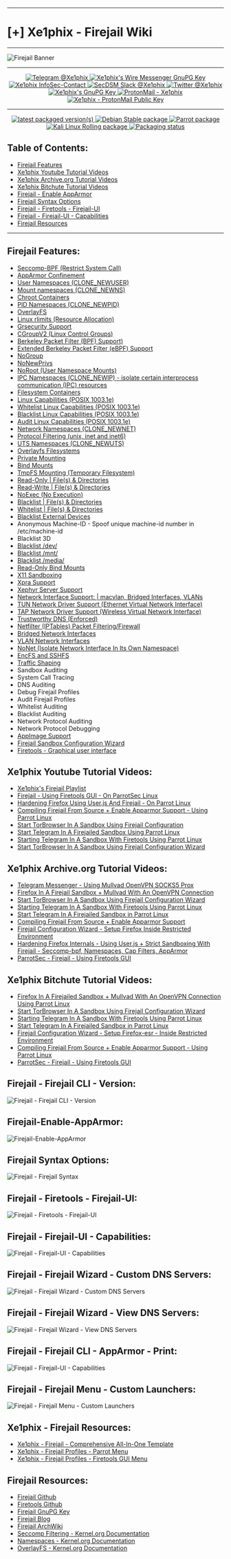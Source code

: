 ___
#  [+] Xe1phix - Firejail Wiki
___

![Firejail Banner](https://gitlab.com/xe1phix/LinuxIcons/raw/master/InfoSec/firejail-logo.png)
___

<p align="center">
  <a href="https://telegram.me/xe1phix">
    <img src="https://img.shields.io/badge/Telegram-%40Xe1phix-blue?style=flat&logo=telegram" alt="Telegram @Xe1phix">
  </a>
  <a href="https://gitlab.com/xe1phix/Gnupg/blob/master/Xe1phix-WireGnuPG.txt">
    <img src="https://img.shields.io/badge/Wire-%40Xe1phix-critical?style=flat&logo=tails" alt="Xe1phix's Wire Messenger GnuPG Key">
  </a>
  <a href="https://gitlab.com/xe1phix/Gnupg/blob/master/Xe1phix-InfoSecContact-v4.2.txt">
    <img src="https://img.shields.io/badge/%40Xe1phix-InfoSec_Contact-blue?style=flat&logo=tor" alt="Xe1phix InfoSec-Contact">
  </a>
  <a href="https://secdsm.slack.com">
    <img src="https://img.shields.io/badge/Slack-%40Xe1phix-blueviolet?style=flat&logo=slack" alt="SecDSM Slack @Xe1phix">
  </a>
  <a href="https://twitter.com/xe1phix">
    <img src="https://img.shields.io/twitter/url/https/xe1phix?label=%40Xe1phix&logo=twitter&style=flat" alt="Twitter @Xe1phix">
  </a>
  <a href="https://gitlab.com/xe1phix/Gnupg/blob/master/Xe1phix.asc">
    <img src="https://img.shields.io/badge/Xe1phix's-GnuPG%20Key-red?style=flat&logo=gnu" alt="Xe1phix's GnuPG Key">
  </a>
  <a href="mailto:xe1phix@protonmail.ch">
    <img src="https://img.shields.io/badge/Xe1phix-%40protonmail.ch-blue?style=plastic&logo=gnu" alt="ProtonMail - Xe1phix">
  </a>
  <a href="https://gitlab.com/xe1phix/Gnupg/blob/master/Xe1phix_protonmail.ch.asc">
    <img src="https://img.shields.io/badge/Xe1phix-%40protonmail.ch-blue?style=plastic&logo=gnu" alt="Xe1phix - ProtonMail Public Key">
  </a>
</p>

___

<p align="center">
  <a href="https://repology.org/project/firejail/versions">
    <img src="https://repology.org/badge/latest-versions/firejail.svg" alt="latest packaged version(s)">
  </a>
  <a href="https://repology.org/project/firejail/versions">
    <img src="https://repology.org/badge/version-for-repo/debian_stable/firejail.svg" alt="Debian Stable package">
  </a>
  <a href="https://repology.org/project/firejail/versions">
    <img src="https://repology.org/badge/version-for-repo/parrot/firejail.svg" alt="Parrot package">
  </a>
  <a href="https://repology.org/project/firejail/versions">
   <img src="https://repology.org/badge/version-for-repo/kali_rolling/firejail.svg" alt="Kali Linux Rolling package">
  </a>
  <a href="https://repology.org/project/firejail/versions">
    <img src="https://repology.org/badge/tiny-repos/firejail.svg" alt="Packaging status">
  </a>
</p>


## Table of Contents:

- [Firejail Features](https://gitlab.com/xe1phix/ParrotLinux-Public-Kiosk-Project/-/blob/master/Xe1phix-%5BFirejail%5D/README.md#firejail-features)
- [Xe1phix Youtube Tutorial Videos](https://gitlab.com/xe1phix/ContainerizationFirejail/edit/master/README.md#xe1phix-youtube-tutorial-videos)
- [Xe1phix Archive.org Tutorial Videos](https://gitlab.com/xe1phix/ContainerizationFirejail/edit/master/README.md#xe1phix-archiveorg-tutorial-videos)
- [Xe1phix Bitchute Tutorial Videos](https://gitlab.com/xe1phix/ContainerizationFirejail/edit/master/README.md#xe1phix-bitchute-tutorial-videos)
- [Firejail - Enable AppArmor](https://gitlab.com/xe1phix/ContainerizationFirejail/edit/master/README.md#Firejail-Enable-AppArmor)
- [Firejail Syntax Options](https://gitlab.com/xe1phix/ContainerizationFirejail/edit/master/README.md#firejail-syntax-options)
- [Firejail - Firetools - Firejail-UI](https://gitlab.com/xe1phix/ContainerizationFirejail/edit/master/README.md#firejail-firetools-firejail-ui)
- [Firejail - Firejail-UI - Capabilities](https://gitlab.com/xe1phix/ContainerizationFirejail/edit/master/README.md#firejail-firejail-ui-capabilities)
- [Firejail Resources](https://gitlab.com/xe1phix/ContainerizationFirejail/edit/master/README.md#firejail-resources)

___

## Firejail Features:

- [Seccomp-BPF (Restrict System Call)](https://firejail.wordpress.com/documentation-2/seccomp-guide/)
- [AppArmor Confinement](https://firejail.wordpress.com/documentation-2/basic-usage/#apparmor)
- [User Namespaces (CLONE_NEWUSER)](https://lwn.net/Articles/528078/)
- [Mount namespaces (CLONE_NEWNS)](https://www.ibm.com/developerworks/linux/library/l-mount-namespaces/index.html)
- [Chroot Containers](https://firejail.wordpress.com/documentation-2/basic-usage/#chroot)
- [PID Namespaces (CLONE_NEWPID)](https://lwn.net/Articles/259217/)
- [OverlayFS](https://firejail.wordpress.com/documentation-2/basic-usage/#overlayfs)
- [Linux rlimits (Resource Allocation)](https://firejail.wordpress.com/features-3/#resurces)
- [Grsecurity Support](https://firejail.wordpress.com/documentation-2/grsecurity-notes/)
- [CGroupV2 (Linux Control Groups)](https://www.kernel.org/doc/Documentation/admin-guide/cgroup-v2.rst)
- [Berkeley Packet Filter (BPF) Support)](https://www.kernel.org/doc/Documentation/bpf/btf.rst)
- [Extended Berkeley Packet Filter (eBPF) Support]()
- [NoGroup](https://lwn.net/Articles/532593/)
- [NoNewPrivs](https://www.kernel.org/doc/Documentation/filesystems/proc.txt)
- [NoRoot (User Namespace Mounts)](https://lwn.net/Articles/532593/)
- [IPC Namespaces (CLONE_NEWIP) - isolate certain interprocess communication (IPC) resources](https://lwn.net/Articles/187274/)
- [Filesystem Containers](https://lwn.net/Articles/690679/)
- [Linux Capabilities (POSIX 1003.1e)](https://firejail.wordpress.com/documentation-2/linux-capabilities-guide/)
- [Whitelist Linux Capabilities (POSIX 1003.1e)](https://firejail.wordpress.com/documentation-2/building-whitelisted-profiles/)
- [Blacklist Linux Capabilities (POSIX 1003.1e)](https://firejail.wordpress.com/documentation-2/linux-capabilities-guide/)
- [Audit Linux Capabilities (POSIX 1003.1e)](https://firejail.wordpress.com/documentation-2/linux-capabilities-guide/)
- [Network Namespaces (CLONE_NEWNET)](https://lwn.net/Articles/219794/)
- [Protocol Filtering (unix, inet and inet6)](https://firejail.wordpress.com/features-3/#security)
- [UTS Namespaces (CLONE_NEWUTS)](https://lwn.net/Articles/179345/)
- [Overlayfs Filesystems](https://wiki.archlinux.org/index.php/Overlay_filesystem)
- [Private Mounting](https://firejail.wordpress.com/documentation-2/basic-usage/#private)
- [Bind Mounts](https://www.kernel.org/doc/Documentation/filesystems/sharedsubtree.txt)
- [TmpFS Mounting (Temporary Filesystem)](https://wiki.archlinux.org/index.php/Tmpfs)
- [Read-Only | File(s) & Directories](https://firejail.wordpress.com/features-3/#filesystem)
- [Read-Write | File(s) & Directories](https://firejail.wordpress.com/features-3/#filesystem)
- [NoExec (No Execution)](https://firejail.wordpress.com/features-3/#filesystem)
- [Blacklist | File(s) & Directories](https://firejail.wordpress.com/features-3/#filesystem)
- [Whitelist | File(s) & Directories](https://firejail.wordpress.com/features-3/#filesystem)
- [Blacklist External Devices](https://firejail.wordpress.com/features-3/#filesystem)
- Anonymous Machine-ID - Spoof unique machine-id number in /etc/machine-id
- Blacklist 3D
- [Blacklist /dev/](https://lwn.net/Articles/531114/)
- [Blacklist /mnt/](https://lwn.net/Articles/531114/)
- [Blacklist /media/](https://lwn.net/Articles/531114/)
- [Read-Only Bind Mounts](https://lwn.net/Articles/281157/)
- [X11 Sandboxing](https://firejail.wordpress.com/documentation-2/x11-guide/)
- [Xpra Support](https://firejail.wordpress.com/documentation-2/x11-guide/)
- [Xephyr Server Support](https://firejail.wordpress.com/documentation-2/x11-guide/)
- [Network Interface Support: | macvlan, Bridged Interfaces, VLANs](https://firejail.wordpress.com/documentation-2/basic-usage/#networking)
- [TUN Network Driver Support (Ethernet Virtual Network Interface)](https://firejail.wordpress.com/documentation-2/basic-usage/#networking)
- [TAP Network Driver Support (Wireless Virtual Network Interface)](https://firejail.wordpress.com/documentation-2/basic-usage/#networking)
- [Trustworthy DNS (Enforced)](https://firejail.wordpress.com/documentation-2/basic-usage/#networking)
- [Netfilter (IPTables) Packet Filtering/Firewall](https://firejail.wordpress.com/documentation-2/basic-usage/#routed)
- [Bridged Network Interfaces](https://firejail.wordpress.com/documentation-2/basic-usage/#routed)
- [VLAN Network Interfaces]() 
- [NoNet (Isolate Network Interface In Its Own Namespace)](https://firejail.wordpress.com/documentation-2/basic-usage/#networking)
- [EncFS and SSHFS](https://firejail.wordpress.com/documentation-2/basic-usage/#encfs)
- [Traffic Shaping](https://firejail.wordpress.com/documentation-2/basic-usage/#bandwidth)
- Sandbox Auditing
- System Call Tracing
- DNS Auditing
- Debug Firejail Profiles
- Audit Firejail Profiles
- Whitelist Auditing
- Blacklist Auditing
- Network Protocol Auditing
- Network Protocol Debugging
- [AppImage Support](https://firejail.wordpress.com/documentation-2/appimage-support/)
- [Firejail Sandbox Configuration Wizard](https://firejail.wordpress.com/features-3/man-firejail-ui/)
- [Firetools - Graphical user interface](https://firejail.wordpress.com/features-3/man-firetools/)





## Xe1phix Youtube Tutorial Videos:
- [Xe1phix's Firejail Playlist](https://www.youtube.com/playlist?list=PLsvJPgaCwszZv3b2XBe-NekHQH0gFZp46)
- [Firejail - Using Firetools GUI - On ParrotSec Linux](https://www.youtube.com/watch?v=6oMoAftZtZY)
- [Hardening Firefox Using User.js And Firejail - On Parrot Linux](https://www.youtube.com/watch?v=RKBQeMVF3GU)
- [Compiling Firejail From Source + Enable Apparmor Support - Using Parrot Linux](https://www.youtube.com/watch?v=v0rQUUjQJNQ)
- [Start TorBrowser In A Sandbox Using Firejail Configuration](https://www.youtube.com/watch?v=293D-Cu3KuM)
- [Start Telegram In A Firejailed Sandbox Using Parrot Linux](https://www.youtube.com/watch?v=5f3nYoXr6Qc&t=81s)
- [Starting Telegram In A Sandbox With Firetools Using Parrot Linux](https://www.youtube.com/watch?v=v0rQUUjQJNQ)
- [Start TorBrowser In A Sandbox Using Firejail Configuration Wizard](https://www.youtube.com/watch?v=293D-Cu3KuM)



## Xe1phix Archive.org Tutorial Videos:
- [Telegram Messenger - Using Mullvad OpenVPN SOCKS5 Prox](https://archive.org/details/UsingMullvadOpenVPNSOCKS5ProxyWithTelegram)
- [Firefox In A Firejail Sandbox + Mullvad With An OpenVPN Connection](https://archive.org/details/Firefox-With-FirejailMullvad-OpenVPN-Connection)
- [Start TorBrowser In A Sandbox Using Firejail Configuration Wizard](https://archive.org/details/StartTorBrowserInASandboxUsingFirejailConfigurationWizard)
- [Starting Telegram In A Sandbox With Firetools Using Parrot Linux](https://archive.org/details/StartingTelegramInASandboxWithFiretools)
- [Start Telegram In A Firejailed Sandbox in Parrot Linux](https://archive.org/details/StartTelegramInAFirejailedSandbox)
- [Compiling Firejail From Source + Enable Apparmor Support](https://archive.org/details/CompileFirejailFromSourceApparmor)
- [Firejail Configuration Wizard - Setup Firefox Inside Restricted Environment](https://archive.org/details/FirejailConfigurationWizardSetupFirefoxEsrInsideRestrictedEnvironment)
- [Hardening Firefox Internals - Using User.js + Strict Sandboxing With Firejail - Seccomp-bpf, Namespaces, Cap Filters, AppArmor](https://archive.org/details/ParrotSecHardenedFirefoxEsruser.jsAdvancedProcessRestrictionIsolationFirejail)
- [ParrotSec - Firejail - Using Firetools GUI](https://archive.org/details/Xe1phixFirejailUsingFiretoolsGUI)



## Xe1phix Bitchute Tutorial Videos:
- [Firefox In A Firejailed Sandbox + Mullvad With An OpenVPN Connection Using Parrot Linux](https://www.bitchute.com/video/NR7RWcjq2HE9/)
- [Start TorBrowser In A Sandbox Using Firejail Configuration Wizard](https://www.bitchute.com/video/293D-Cu3KuM/)
- [Starting Telegram In A Sandbox With Firetools Using Parrot Linux](https://www.bitchute.com/video/DFnHcUqIaP0M/)
- [Start Telegram In A Firejailed Sandbox in Parrot Linux](https://www.bitchute.com/video/weO7s31UtjwP/)
- [Firejail Configuration Wizard - Setup Firefox-esr - Inside Restricted Environment](https://www.bitchute.com/video/OHOnTovUDz3U/)
- [Compiling Firejail From Source + Enable Apparmor Support - Using Parrot Linux](https://www.bitchute.com/video/YobUm2sWEyYD/)
- [ParrotSec - Firejail - Using Firetools GUI](https://www.bitchute.com/video/6HlMyx3Rzbqc/)



## Firejail - Firejail CLI - Version:
![Firejail - Firejail CLI - Version](https://gitlab.com/xe1phix/ParrotSecWiki/-/raw/InfoSecTalk/Xe1phix-InfoSec-Talk-Materials/Secure-Linux-Networking-v2-%5BCornCon-2021%5D/Secure-Linux-Networking-v2-%5BScreenshots%5D/%5BFirejail%5D-Screenshots/%5BFirejail-Compilation%5D-Screenshots/Firejail-Version-0.9.67.png?inline=false)


## Firejail-Enable-AppArmor:
![Firejail-Enable-AppArmor](https://gitlab.com/xe1phix/ParrotSecWiki/-/raw/InfoSecTalk/Xe1phix-InfoSec-Talk-Materials/Secure-Linux-Networking-v2-%5BCornCon-2021%5D/Secure-Linux-Networking-v2-%5BScreenshots%5D/%5BFirejail%5D-Screenshots/%5BFirejail-Compilation%5D-Screenshots/Firejail-Enable-AppArmor.png?inline=false)


## Firejail Syntax Options:
![Firejail - Firejail Syntax](https://gitlab.com/xe1phix/xe1phix-linuxwiki/raw/master/Firejail/Firejail-Wiki-Screenshots/Firejail-Syntax/Firejail-Syntax.png)


## Firejail - Firetools - Firejail-UI:
![Firejail - Firetools - Firejail-UI](https://gitlab.com/xe1phix/xe1phix-linuxwiki/raw/master/Firejail/Firejail-Wiki-Screenshots/Firejail-Firetools-Firejail-UI/Firejail-Firemgr-Firefox.png)


## Firejail - Firejail-UI - Capabilities:
![Firejail - Firejail-UI - Capabilities](https://gitlab.com/xe1phix/xe1phix-linuxwiki/raw/master/Firejail/Firejail-Wiki-Screenshots/Firejail-Firetools-Firejail-UI/Firejail-Firemgr-Capabilities.png)


## Firejail - Firejail Wizard - Custom DNS Servers: 
![Firejail - Firejail Wizard - Custom DNS Servers](https://gitlab.com/xe1phix/xe1phix-linuxwiki/-/raw/master/Firejail/Firejail-Wiki-Screenshots/Firejail-Configuration-Wizard/Firejail-Wizard-Step-1.png)


## Firejail - Firejail Wizard - View DNS Servers:
![Firejail - Firejail Wizard - View DNS Servers](https://gitlab.com/xe1phix/ParrotSecWiki/-/raw/InfoSecTalk/Xe1phix-InfoSec-Talk-Materials/Secure-Linux-Networking-v2-%5BCornCon-2021%5D/Secure-Linux-Networking-v2-%5BScreenshots%5D/%5BFirejail%5D-Screenshots/firemon-DNS.png?inline=false)

## Firejail - Firejail CLI - AppArmor - Print:
![Firejail - Firejail-UI - Capabilities](https://gitlab.com/xe1phix/ParrotSecWiki/-/raw/InfoSecTalk/Xe1phix-InfoSec-Talk-Materials/Secure-Linux-Networking-v2-%5BCornCon-2021%5D/Secure-Linux-Networking-v2-%5BScreenshots%5D/%5BFirejail%5D-Screenshots/%5BFirejail-AppArmor%5D-Screenshots/firejail-print-apparmor.png?inline=false)


## Firejail - Firejail Menu - Custom Launchers:
![Firejail - Firejail Menu - Custom Launchers](https://gitlab.com/xe1phix/ParrotSecWiki/-/raw/InfoSecTalk/Xe1phix-InfoSec-Talk-Materials/Secure-Linux-Networking-v2-%5BCornCon-2021%5D/Secure-Linux-Networking-v2-%5BScreenshots%5D/%5BFirejail%5D-Screenshots/%5BFirejail-Menu%5D-Screenshots/Firejail-Parrot-Menu-Cropped.png?inline=false)


## Xe1phix - Firejail Resources:
- [Xe1phix - Firejail - Comprehensive All-In-One Template](https://gitlab.com/xe1phix/ParrotLinux-Public-Kiosk-Project/-/blob/master/Xe1phix-%5BFirejail%5D/Xe1phix-Firejail-%5BCustom-Template%5D/Xe1phix-%5BFirejail%5D-Comprehensive-%5BAll-In-One%5D-Hybrid-%7B%5BTemplate%5D%7D-%5Bv29.8.84%5D-(01-05-22).profile)
- [Xe1phix - Firejail Profiles - Parrot Menu](https://gitlab.com/xe1phix/ParrotLinux-Public-Kiosk-Project/-/tree/master/Xe1phix-%5BFirejail%5D/Xe1phix-Firejail-%5BProfile-Menu%5D)
- [Xe1phix - Firejail Profiles - Firetools GUI Menu](https://gitlab.com/xe1phix/ParrotLinux-Public-Kiosk-Project/-/tree/master/Xe1phix-%5BFirejail%5D/Xe1phix-%5BFiretools%5D-Menu)


## Firejail Resources:
- [Firejail Github](https://github.com/netblue30/firejail)
- [Firetools Github](https://github.com/netblue30/firetools)
- [Firejail GnuPG Key](https://firejail.wordpress.com/download-2/#Checksums)
- [Firejail Blog](https://firejail.wordpress.com)
- [Firejail ArchWiki](https://wiki.archlinux.org/index.php/Firejail)
- [Seccomp Filtering - Kernel.org Documentation](https://www.kernel.org/doc/Documentation/prctl/seccomp_filter.txt)
- [Namespaces - Kernel.org Documentation](https://www.kernel.org/doc/Documentation/admin-guide/namespaces/compatibility-list.rst)
- [OverlayFS - Kernel.org Documentation](https://www.kernel.org/doc/Documentation/filesystems/overlayfs.txt)
